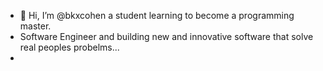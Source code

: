 - 👋 Hi, I’m @bkxcohen a student learning to become a programming master.
- Software Engineer and building new and innovative software that solve real peoples probelms...
- 


<!---
bkxcohen/bkxcohen is a ✨ special ✨ repository because its `README.md` (this file) appears on your GitHub profile.
You can click the Preview link to take a look at your changes.
--->
